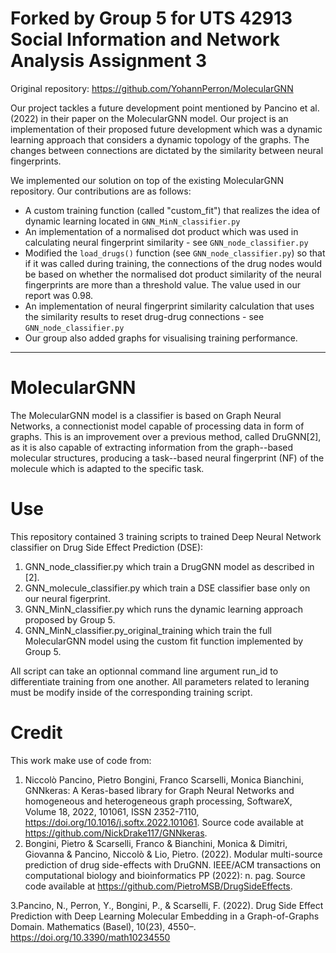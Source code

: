 # Forked by Group 5 for UTS 42913 Social Information and Network Analysis Assignment 3

Original repository: https://github.com/YohannPerron/MolecularGNN

Our project tackles a future development point mentioned by Pancino et al. (2022)
in their paper on the MolecularGNN model. Our project is an implementation of their proposed
future development which was a  dynamic learning approach that considers a 
dynamic topology of the graphs. The changes between connections are dictated by the 
similarity between neural fingerprints.

We implemented our solution on top of the existing MolecularGNN repository. Our contributions are as follows:

- A custom training function (called "custom_fit") that realizes the idea of dynamic learning
located in `GNN_MinN_classifier.py`
- An implementation of a normalised dot product which was used in calculating neural fingerprint
similarity - see `GNN_node_classifier.py`
- Modified the `load_drugs()` function (see `GNN_node_classifier.py`) so that if it was called during training, the connections
of the drug nodes would be based on whether the normalised dot product similarity of the neural fingerprints are more than
a threshold value. The value used in our report was 0.98. 
- An implementation of neural fingerprint similarity calculation that uses the similarity results
to reset drug-drug connections - see `GNN_node_classifier.py`
- Our group also added graphs for visualising training performance.

<hr>

# MolecularGNN
The MolecularGNN model is a classifier is based on Graph Neural Networks, a connectionist model capable of processing data in form of graphs. This is an improvement over a previous method, called DruGNN[2], as it is also capable of extracting information from the graph--based molecular structures, producing a task--based neural fingerprint (NF) of the molecule which is adapted to the specific task.

# Use
This repository contained 3 training scripts to trained Deep Neural Network classifier on Drug Side Effect Prediction (DSE):

1. GNN_node_classifier.py which train a DrugGNN model as described in [2]. 
2. GNN_molecule_classifier.py which train a DSE classifier base only on our neural figerprint.
3. GNN_MinN_classifier.py which runs the dynamic learning approach proposed by Group 5. 
3. GNN_MinN_classifier.py_original_training which train the full MolecularGNN model using the custom
fit function implemented by Group 5.

All script can take an optionnal command line argument run_id to differentiate training from one another. All parameters related to leraning must be modify inside of the corresponding training script.

# Credit
This work make use of code from:

1. Niccolò Pancino, Pietro Bongini, Franco Scarselli, Monica Bianchini,
  GNNkeras: A Keras-based library for Graph Neural Networks and homogeneous and heterogeneous graph processing,
  SoftwareX, Volume 18, 2022, 101061, ISSN 2352-7110, https://doi.org/10.1016/j.softx.2022.101061. Source code available at https://github.com/NickDrake117/GNNkeras.
2. Bongini, Pietro & Scarselli, Franco & Bianchini, Monica & Dimitri, Giovanna & Pancino, Niccolò & Lio, Pietro. (2022).
  Modular multi-source prediction of drug side-effects with DruGNN.
  IEEE/ACM transactions on computational biology and bioinformatics PP (2022): n. pag.
  Source code available at https://github.com/PietroMSB/DrugSideEffects.

3.Pancino, N., Perron, Y., Bongini, P., & Scarselli, F. (2022). Drug Side Effect Prediction with Deep Learning Molecular Embedding in a Graph-of-Graphs Domain. Mathematics (Basel), 10(23), 4550–. https://doi.org/10.3390/math10234550